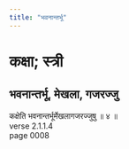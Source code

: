 ```yaml
---
title: "भवनान्तर्भू"
---
```


# कक्षा; स्त्री
## भवनान्तर्भू, मेखला, गजरज्जु
कक्षेति भवनान्तर्भूर्मेखलागजरज्जुषु ॥ ४ ॥<br />verse 2.1.1.4<br />page 0008

